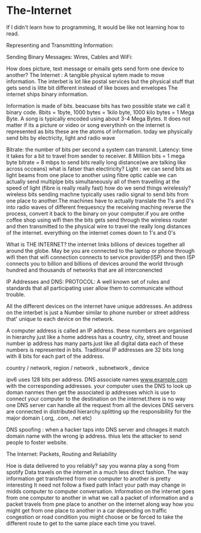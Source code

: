 # The-Internet


If I didn't learn how to programming, It would be like not learning how to read.

Representing and Transmitting Information:

Sending Binary Messages:
Wires, Cables and WiFi:

How does picture, text message or emails gets send form one device to another? 
The Internet : A tangible physical sytem made to move information. The interbet is lot like postal services but the physical stuff that gets send is litte bit different instead of like boxes and envelopes The internet ships binary information.

Information is made of bits. beacuase bits has two possible state we call it binary code. 8bits = 1byte, 1000 bytes = 1kilo byte, 1000 kilo bytes = 1 Mega Byte.
A song is typically encoded using about 3-4 Mega Bytes. It does not matter if its a picture or video or song everythinh on the internet is represented as bits these are the atoms of information. today we physically send bits by electricity, light and radio wave 


Bitrate: the number of bits per second a system can transmit.
Latency: time it takes for a bit to travel from sender to receiver.
8 Milliion bits = 1 mega byte
bitrate = 8 mbps
to send bits really long distance(we are talking like across occeans) what is fatser than electiricity? Light : we can send bits as light beams from one place to another using fibre optic cable we can actually send multiplpe bits simultaneously all of them travelling at the speed of light (fibre is really really fast)
how do we send things wirelessly? wireless bits sending machne typically uses radio signal to send bits from one place to another.The machines have to actually translate the 1's and 0's into radio waves of different frequesncy the receiving maching reverse the process, convert it back to the binary on your computer.if you are onthe coffee shop using wifi then the bits gets send through the wireless router and then transmitted to the physical wire to travel the really long distances of the internet. everything on the internet comes down to 1's and 0's


What is THE INTERNET?
the internet links billions of devices together all around the globe. May be you are connected to the laptop or phone through wifi then that wifi connection connects to service provider(ISP) and then ISP connects you to billion and billions of devices around the world through hundred and thousands of networks that are all interconencted 



IP Addresses and DNS:
PROTOCOL: A well known set of rules and standards that all participating user allow them to communicate without trouble.

All the different devices on the internet have unique addresses. An address on the interbet is just a Number similar to phone number or
street address that' unique to each device on the network.

A computer address is called an IP address. these nunmbers are organised in hierarchy just like a home address has a country, city, street and house number ip address has many parts.just like all digital data each of these numbers is represented in bits. Traditional IP addresses are 32 bits long with 8 bits for each part of the address.

country / network, region / network , subnetwork , device

ipv6 uses 128 bits per address. DNS associate names www.example,com with the corresponding addresses. your computer uses the DNS to look up doman nanmes then get the associated ip addresses which is use to connect your computer to the destination on the internet.there is no way one DNS server can handle all the request from all the devices DNS servers are connected in distributed hierarchy.splitting up the responsibility for the major domain (.org, .com, .net etc)

DNS spoofing : when a hacker taps into DNS server and chnages it match domain name with the wrong ip address. thius lets the attacker to send people to foster website.

The Internet: Packets, Routing and Reliability

Hoe is data delivered to you reliably?
say you wanna play a song from spotify 
Data travels on the internet in a much less direct fashion. The way information get transferred from one computer to another is pretty interesting It need not follow a fixed path Infact your path may change in midds computer to computer conversation. Information on the internet goes from one computer to another in what we call a packet of information and a packet travels from pne place to another on the internet along way how you might get from one place to another in a car depending on traffic congestion or road condition you might choose or be forced to take the different route to get to the same place each time you travel.




